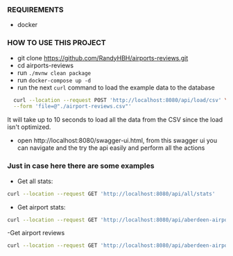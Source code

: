 
### REQUIREMENTS
- docker

###  HOW TO USE THIS PROJECT

- git clone https://github.com/RandyHBH/airports-reviews.git
- cd airports-reviews
- run `./mvnw clean package`
- run `docker-compose up -d` 
- run the next `curl` command to load the example data to the database
```bash
  curl --location --request POST 'http://localhost:8080/api/load/csv' \
  --form 'file=@"./airport-reviews.csv"'
  ```
It will take up to 10 seconds to load all the data from the CSV since the load isn't optimized.

- open http://localhost:8080/swagger-ui.html, from this swagger ui you can navigate and the try the api easily and perform all the actions

### Just in case here there are some examples
- Get all stats: 
```bash 
curl --location --request GET 'http://localhost:8080/api/all/stats'
```

- Get airport stats:
```bash 
curl --location --request GET 'http://localhost:8080/api/aberdeen-airport/stats'
```

-Get airport reviews
```bash
curl --location --request GET 'http://localhost:8080/api/aberdeen-airport/reviews'
```
